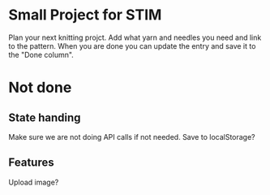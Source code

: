 # Small Project for STIM

Plan your next knitting projct. Add what yarn and needles you need and link to the pattern. When you are done you can update the entry and save it to the "Done column".

# Not done

## State handing

Make sure we are not doing API calls if not needed.
Save to localStorage?

## Features

Upload image?
